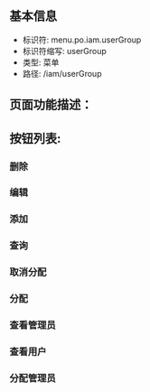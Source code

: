 
## 基本信息

- 标识符: menu.po.iam.userGroup
- 标识符缩写: userGroup
- 类型: 菜单
- 路径: /iam/userGroup

## 页面功能描述：





## 按钮列表:


### 删除



### 编辑



### 添加



### 查询



### 取消分配



### 分配



### 查看管理员



### 查看用户



### 分配管理员


